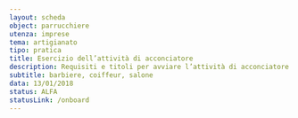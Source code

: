 ```yaml
---
layout: scheda
object: parrucchiere
utenza: imprese
tema: artigianato
tipo: pratica
title: Esercizio dell’attività di acconciatore
description: Requisiti e titoli per avviare l’attività di acconciatore
subtitle: barbiere, coiffeur, salone
data: 13/01/2018
status: ALFA
statusLink: /onboard
---
```


